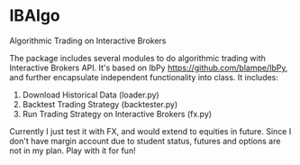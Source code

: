 # IBAlgo
Algorithmic Trading on Interactive Brokers

The package includes several modules to do algorithmic trading with Interactive Brokers API. It's based on IbPy https://github.com/blampe/IbPy, and further encapsulate independent functionality into class. It includes:

1. Download Historical Data (loader.py)
2. Backtest Trading Strategy (backtester.py)
3. Run Trading Strategy on Interactive Brokers (fx.py)

Currently I just test it with FX, and would extend to equities in future. Since I don't have margin account due to student status, futures and options are not in my plan. Play with it for fun!
